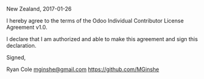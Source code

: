 New Zealand, 2017-01-26

I hereby agree to the terms of the Odoo Individual Contributor License
Agreement v1.0.

I declare that I am authorized and able to make this agreement and sign this
declaration.

Signed,

Ryan Cole mginshe@gmail.com https://github.com/MGinshe